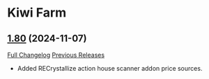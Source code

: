 # Kiwi Farm

## [1.80](https://github.com/michaelnpsp/KiwiFarm/tree/1.80) (2024-11-07)
[Full Changelog](https://github.com/michaelnpsp/KiwiFarm/compare/1.79...1.80) [Previous Releases](https://github.com/michaelnpsp/KiwiFarm/releases)

- Added RECrystallize action house scanner addon price sources.  
